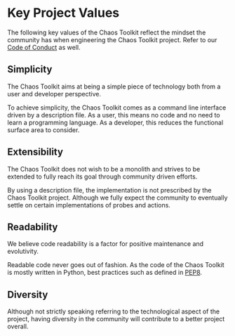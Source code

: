 # Key Project Values

The following key values of the Chaos Toolkit reflect the mindset the community
has when engineering the Chaos Toolkit project. Refer to our
[Code of Conduct][code] as well.

[code]: https://github.com/chaostoolkit/chaostoolkit/blob/master/CODE_OF_CONDUCT.md

## Simplicity

The Chaos Toolkit aims at being a simple piece of technology both from a user
and developer perspective.

To achieve simplicity, the Chaos Toolkit comes as a command line interface
driven by a description file. As a user, this means no code and no need to 
learn a programming language. As a developer, this reduces the functional
surface area to consider.

## Extensibility

The Chaos Toolkit does not wish to be a monolith and strives to be extended to
fully reach its goal through community driven efforts.

By using a description file, the implementation is not prescribed by the Chaos
Toolkit project. Although we fully expect the community to eventually settle on
certain implementations of probes and actions.

## Readability

We believe code readability is a factor for positive maintenance and evolutivity.

Readable code never goes out of fashion. As the code of the Chaos Toolkit is
mostly written in Python, best practices such as defined in [PEP8][pep8].

[pep8]: https://www.python.org/dev/peps/pep-0008/

## Diversity

Although not strictly speaking referring to the technological aspect of the 
project, having diversity in the community will contribute to a better project
overall.
